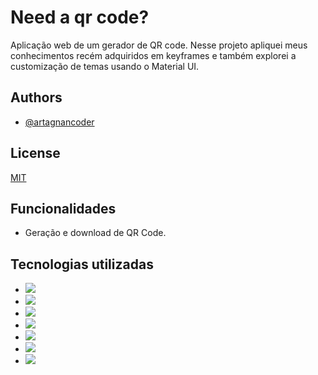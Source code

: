 
# Need a qr code?

Aplicação web de um gerador de QR code. Nesse projeto apliquei meus conhecimentos recém adquiridos em keyframes e também explorei a customização de temas usando o Material UI.


## Authors

- [@artagnancoder](https://github.com/artagnancoder)







## License

[MIT](https://choosealicense.com/licenses/mit/)


## Funcionalidades

- Geração e download de QR Code.

## Tecnologias utilizadas

- <img src="https://img.shields.io/badge/Microsoft_Outlook-0078D4?style=for-the-badge&logo=microsoft-outlook&logoColor=white" target="_blank">
- <img src="https://img.shields.io/badge/Microsoft_Outlook-0078D4?style=for-the-badge&logo=microsoft-outlook&logoColor=white" target="_blank">
- <img src="https://img.shields.io/badge/Microsoft_Outlook-0078D4?style=for-the-badge&logo=microsoft-outlook&logoColor=white" target="_blank">
- <img src="https://img.shields.io/badge/Microsoft_Outlook-0078D4?style=for-the-badge&logo=microsoft-outlook&logoColor=white" target="_blank">
- <img src="https://img.shields.io/badge/Microsoft_Outlook-0078D4?style=for-the-badge&logo=microsoft-outlook&logoColor=white" target="_blank">
- <img src="https://img.shields.io/badge/Microsoft_Outlook-0078D4?style=for-the-badge&logo=microsoft-outlook&logoColor=white" target="_blank">
- <img src="https://img.shields.io/badge/Microsoft_Outlook-0078D4?style=for-the-badge&logo=microsoft-outlook&logoColor=white" target="_blank">







